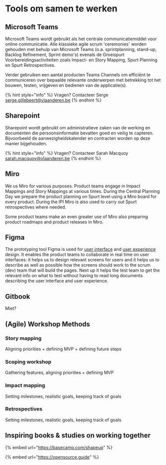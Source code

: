 # Tools om samen te werken

## Microsoft Teams

Microsoft Teams wordt gebruikt als het centrale communicatiemiddel voor online communicatie. Alle klassieke agile scrum 'ceremonies' worden gehouden met behulp van Microsoft Teams \(o.a. sprintplanning, stand-up, Backlog Refinement, Sprint demo's\) evenals de Groeispurt Voorbereidingsactiviteiten zoals Impact- en Story Mapping, Spurt Planning en Spurt Retrospectives. 

Verder gebruiken een aantal producten Teams Channels om efficiënt te communiceren over bepaalde relevante onderwerpen met betrekking tot het bouwen, testen, vrijgeven en bedienen van de applicatie\(s\).

{% hint style="info" %}
Vragen? Contacteer Serge [serge.gillebeert@vlaanderen.be](mailto:serge.gillebeert@vlaanderen.be)
{% endhint %}

## Sharepoint

Sharepoint wordt gebruikt om administratieve zaken van de werking en documenten die persoonsinformatie bevatten goed en veilig te capteren. Bijvoorbeeld de aanwezigheidskalender en contracten worden op deze manier bijgehouden.

{% hint style="info" %}
Vragen? Contacteer Sarah Macquoy [sarah.macquoy@vlaanderen.be](mailto:sarah.macquoy@vlaanderen.be)
{% endhint %}

## Miro

We us Miro for various purposes. Product teams engage in Impact Mappings and Story Mappings at various times. During the Central Planning Day we prepare the product planning on Spurt level using a Miro board for every product. During the IPI Miro is also used to carry out Spurt retrospectives where needed.

Some product teams make an even greater use of Miro also preparing product roadmaps and product releases in Miro. 

## Figma

The prototyping tool Figma is used for [user interface](https://en.wikipedia.org/wiki/User_interface_design) and [user experience](https://en.wikipedia.org/wiki/User_experience_design) design. It enables the product teams to collaborate in real time on user interfaces: it helps us to design relevant screens for users and it helps us to describe as well as possible how the screens should work to the scrum \(dev\) team that will build the pages. Next up it helps the test team to get the relevant info on what to test without having to read long documents describing the user interface and user experience.

## Gitbook

Miet?



## \(Agile\) Workshop Methods

### Story mapping

Aligning priorities + defining MVP + defining future steps

### Scoping workshop

Gathering features, aligning priorities + defining MVP

### Impact mapping

Setting milestones, realistic goals, keeping track of goals

### Retrospectives

Setting milestones, realistic goals, keeping track of goals

## Inspiring books & studies on working together

{% embed url="https://basecamp.com/shapeup" %}

{% embed url="https://opensource.guide" %}









